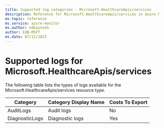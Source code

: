 ```yaml
---
title: Supported log categories - Microsoft.HealthcareApis/services
description: Reference for Microsoft.HealthcareApis/services in Azure Monitor Logs.
ms.topic: reference
ms.service: azure-monitor
ms.author: edbaynash
author: EdB-MSFT
ms.date: 07/12/2023
---
```

# Supported logs for Microsoft.HealthcareApis/services  
<!-- Data source : arm-->


  The following table lists the types of logs available for the Microsoft.HealthcareApis/services resource type.

|Category|Category Display Name|Costs To Export|
|---|---|---|
|AuditLogs |Audit logs |No |
|DiagnosticLogs |Diagnostic logs |Yes |


<!--Gen Date:  Wed Jul 12 2023 17:59:09 GMT+0300 (Israel Daylight Time)-->